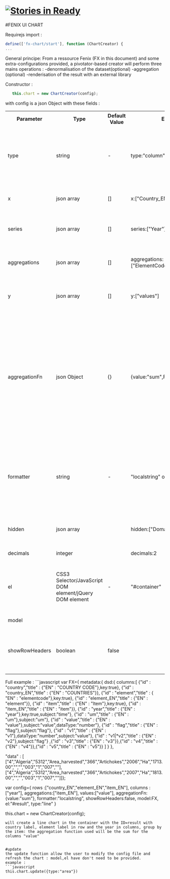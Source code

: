 [![Stories in Ready](https://badge.waffle.io/FENIX-Platform/fenix-ui-olap.png?label=ready&title=Ready)](https://waffle.io/FENIX-Platform/fenix-ui-olap)
=============


#FENIX UI CHART


Requirejs import : 
```javascript
define(['fx-chart/start'], function (ChartCreator) {
...
```
General principe:
From a ressource Fenix (FX in this document) and some extra-configurations provided, a pivotator-based creator will perform three mains operations : 
	-denormalisation of the dataset(optional)
	-aggregation (optional)
	-renderisation of the result with an external library


Constructor :
```javascript
   this.chart = new ChartCreator(config);
   ```
with config is a json Object with these fields :
<table>
<tbody>
<tr>
<th>Parameter</th>
<th>Type</th>
<th>Default Value</th>
<th>Example</th>
<th>Description</th>
</tr>
<tr>
<td>type </td>
<td>string</td>
<td>-</td>

<td>type:"column"</td>
<td> type of chart we want to display
currently available : 
"line","column", "column_stacked", "area", "pyramide", "area_stacked", "scatter","boxplot"
</td>
</tr>
<tr>
<td>x</td>
<td>json array</td>
<td>[]</td>

<td>x:["Country_EN","Indicator_EN"]</td>
<td>List the dimensions to put in x-axis of the graph</td>
</tr>

<tr>
<td>series</td>
<td>json array</td>
<td>[]</td>

<td>series:["Year"]</td>
<td>List the dimensions that will be inerpreted as series in the graph</td>
</tr>


<tr>
<td>aggregations</td>
<td>json array</td>
<td>[]</td>

<td>aggregations:["ElementCode_EN"]</td>
<td>FX columns we want to aggregate,they will not appears in the
Grid</td>
</tr>
<tr>
<td>y</td>
<td>json array</td>
<td>[]</td>

<td>y:["values"]</td>
<td> describe wich FX columns will be aggregates and displayed as Y-axis of the chart</td>
</tr>
<tr>
<td>aggregationFn</td>
<td>json Object</td>
<td>{}</td>

<td> {value:"sum",Flag:"dif",Units:"dif"}</td>
<td>This object is needed to identify which aggregation function
have to be applied for each field on the "values" part of the dataset.
The functions identifiers "sum" and dif in this example refer to a
function of aggregation implemented in the functions part of the
application and can be easily extended if needed</td>
</tr>
<tr>
<td>formatter</td>
<td>string</td>
<td>-</td>

<td> "localstring" or "value"</td>
<td>identifier of the formater function for the value field
localstring result will be in this format : "1 250,12", value will
return 1250,12 ; value is  recommanded for charting</td>
</tr>
<tr>
<td>hidden</td>
<td> json array</td>

<td><br>
</td>
<td>hidden:["DomainCode"]
</td><td>this FX columns will not appear in the name of the series or of the X-axis
</td>
</tr>
<tr>
<td>decimals</td>
<td>integer</td>
<td></td>
<td>decimals:2</td>
<td> number of decimal for the values</td>

</tr>
 <tr><td>el</td>
         <td>CSS3 Selector/JavaScript DOM element/jQuery DOM element</td>
         <td> - </td>
         <td>"#container"</td>
         <td>Optional component container. if specified items's will be searched within it otherwise within the whole document.</td>
  </tr>
<tr>
<td>model</td>
<td><br>
</td>
<td><br>
</td>
<td><br>
</td>
<td> The ressource FENIX to display</td>
</tr>
<tr>
<td>showRowHeaders</td>
<td>boolean</td>
<td>false
</td>
<td><br>
</td>
<td>boolean to show the row header in the output matrix of the pivotator component; false is recommanded for charting</td>
</tr>
</tbody>
</table>
Full example : 
```javascript
var FX={
  metadata:{
	dsd:{
	columns:[
		{"id" : "country","title" : {"EN" : "COUNTRY CODE"},key:true},
		{"id" : "country_EN","title" : {"EN" : "COUNTRIES"}},
		{"id" : "element","title" : { "EN" : "elementcode"},key:true},
		{"id" : "element_EN","title" : {"EN" : "element"}},
		{"id" : "item","title" : {"EN" : "Item"},key:true},
		{"id" : "item_EN","title" : {"EN" : "item"}},
		{"id" : "year","title" : {"EN" : "year"},key:true,subject:"time"},
		{"id" : "um","title" : {"EN" : "um"},subject:"um"},
		{"id" : "value","title" : {"EN" : "value"},subject:"value",dataType:"number"},
		{"id" : "flag","title" : {"EN" : "flag"},subject:"flag"},
		{"id" : "v1","title" : {"EN" : "v1"},dataType:"number",subject:"value"},
		{"id" : "v1|*v2","title" : {"EN" : "v2"},subject:"flag"}	,{"id" : "v3","title" : {"EN" : "v3"}},{"id" : "v4","title" : {"EN" : "v4"}},{"id" : "v5","title" : {"EN" : "v5"}}
		]
		}
		},
  
  "data" : [
  ["4","Algeria","5312","Area_harvested","366","Artichokes","2006","Ha","1713.00","","","003","1","007",""],
  ["4","Algeria","5312","Area_harvested","366","Artichokes","2007","Ha","1813.00","","","003","1","007",""]]};

var config={
rows :["country_EN","element_EN","item_EN"],
 columns :["year"],
aggregations:["item_EN"],
values:["value"],
aggregationFn:{value:"sum"},
formatter:"localstring",
showRowHeaders:false,
model:FX,
el:"#result",
type:"line"
}


   this.chart = new ChartCreator(config);
   ```
will create a line chart in the container with the ID=result with country label, element label in row and the year in columns, group by the item: the aggregation function used will be the sum for the columns "value"


#update
the update function allow the user to modify the config file and refresh the chart : model,el have don't need to be provided.
example : 
```javascript
this.chart.update({type:"area"})

```
